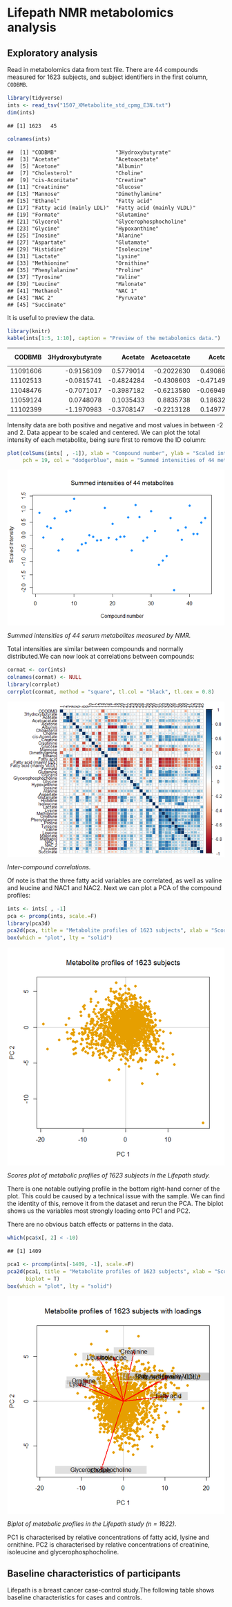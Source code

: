 Lifepath NMR metabolomics analysis
================

Exploratory analysis
--------------------

Read in metabolomics data from text file. There are 44 compounds measured for 1623 subjects, and subject identifiers in the first column, `CODBMB`.

``` r
library(tidyverse)
ints <- read_tsv("1507_XMetabolite_std_cpmg_E3N.txt")
dim(ints)
```

    ## [1] 1623   45

``` r
colnames(ints)
```

    ##  [1] "CODBMB"                   "3Hydroxybutyrate"        
    ##  [3] "Acetate"                  "Acetoacetate"            
    ##  [5] "Acetone"                  "Albumin"                 
    ##  [7] "Cholesterol"              "Choline"                 
    ##  [9] "cis-Aconitate"            "Creatine"                
    ## [11] "Creatinine"               "Glucose"                 
    ## [13] "Mannose"                  "Dimethylamine"           
    ## [15] "Ethanol"                  "Fatty acid"              
    ## [17] "Fatty acid (mainly LDL)"  "Fatty acid (mainly VLDL)"
    ## [19] "Formate"                  "Glutamine"               
    ## [21] "Glycerol"                 "Glycerophosphocholine"   
    ## [23] "Glycine"                  "Hypoxanthine"            
    ## [25] "Inosine"                  "Alanine"                 
    ## [27] "Aspartate"                "Glutamate"               
    ## [29] "Histidine"                "Isoleucine"              
    ## [31] "Lactate"                  "Lysine"                  
    ## [33] "Methionine"               "Ornithine"               
    ## [35] "Phenylalanine"            "Proline"                 
    ## [37] "Tyrosine"                 "Valine"                  
    ## [39] "Leucine"                  "Malonate"                
    ## [41] "Methanol"                 "NAC 1"                   
    ## [43] "NAC 2"                    "Pyruvate"                
    ## [45] "Succinate"

It is useful to preview the data.

``` r
library(knitr)
kable(ints[1:5, 1:10], caption = "Preview of the metabolomics data.")
```

|    CODBMB|  3Hydroxybutyrate|     Acetate|  Acetoacetate|     Acetone|     Albumin|  Cholesterol|     Choline|  cis-Aconitate|    Creatine|
|---------:|-----------------:|-----------:|-------------:|-----------:|-----------:|------------:|-----------:|--------------:|-----------:|
|  11091606|        -0.9156109|   0.5779014|    -0.2022630|   0.4908649|  -0.7957576|   -0.5941070|   0.4695364|     -0.6115322|  -0.3046721|
|  11102513|        -0.0815741|  -0.4824284|    -0.4308603|  -0.4714970|  -0.6462590|   -1.5475994|  -1.4772020|     -0.1711129|  -0.2186251|
|  11048476|        -0.7071017|  -0.3987182|    -0.6213580|  -0.0694977|  -0.7210083|   -0.4429435|  -1.2927741|     -0.2740681|  -0.1325781|
|  11059124|         0.0748078|   0.1035433|     0.8835738|   0.1863200|   1.8802665|   -1.3731801|  -1.8460577|      3.2607253|   1.5883620|
|  11102399|        -1.1970983|  -0.3708147|    -0.2213128|   0.1497746|  -0.4668608|   -1.3499242|  -0.5243247|      0.0004790|   0.3406805|

Intensity data are both positive and negative and most values in between -2 and 2. Data appear to be scaled and centered. We can plot the total intensity of each metabolite, being sure first to remove the ID column:

``` r
plot(colSums(ints[ , -1]), xlab = "Compound number", ylab = "Scaled intensity",
     pch = 19, col = "dodgerblue", main = "Summed intensities of 44 metabolites")
```

<img src="Lifepath_analysis_files/figure-markdown_github/totalint-1.png" style="display: block; margin: auto;" />

*Summed intensities of 44 serum metabolites measured by NMR.*

Total intensities are similar between compounds and normally distributed.We can now look at correlations between compounds:

``` r
cormat <- cor(ints)
colnames(cormat) <- NULL
library(corrplot)
corrplot(cormat, method = "square", tl.col = "black", tl.cex = 0.8)
```

<img src="Lifepath_analysis_files/figure-markdown_github/corr-1.png" style="display: block; margin: auto;" />

*Inter-compound correlations.*

Of note is that the three fatty acid variables are correlated, as well as valine and leucine and NAC1 and NAC2. Next we can plot a PCA of the compound profiles:

``` r
ints <- ints[ , -1]
pca <- prcomp(ints, scale.=F)
library(pca3d)
pca2d(pca, title = "Metabolite profiles of 1623 subjects", xlab = "Score on PC1", ylab = "Score on PC2")
box(which = "plot", lty = "solid")
```

<img src="Lifepath_analysis_files/figure-markdown_github/pca-1.png" style="display: block; margin: auto;" />

*Scores plot of metabolic profiles of 1623 subjects in the Lifepath study.*

There is one notable outlying profile in the bottom right-hand corner of the plot. This could be caused by a technical issue with the sample. We can find the identity of this, remove it from the dataset and rerun the PCA. The biplot shows us the variables most strongly loading onto PC1 and PC2.

There are no obvious batch effects or patterns in the data.

``` r
which(pca$x[, 2] < -10)
```

    ## [1] 1409

``` r
pca1 <- prcomp(ints[-1409, -1], scale.=F)
pca2d(pca1, title = "Metabolite profiles of 1623 subjects", xlab = "Score on PC1", ylab = "Score on PC2",
      biplot = T)
box(which = "plot", lty = "solid")
```

<img src="Lifepath_analysis_files/figure-markdown_github/outlier-removal-1.png" style="display: block; margin: auto;" />

*Biplot of metabolic profiles in the Lifepath study (n = 1622).*

PC1 is characterised by relative concentrations of fatty acid, lysine and ornithine. PC2 is characterised by relative concentrations of creatinine, isoleucine and glycerophosphocholine.

Baseline characteristics of participants
----------------------------------------

Lifepath is a breast cancer case-control study.The following table shows baseline characteristics for cases and controls.
